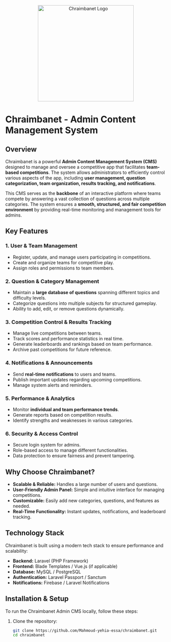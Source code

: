  <p align="center">
  <img src="https://talebai.net/logo_chramba.png" width="300" alt="Chraimbanet Logo">
</p>

# **Chraimbanet - Admin Content Management System**

## **Overview**

Chraimbanet is a powerful **Admin Content Management System (CMS)** designed to manage and oversee a competitive app that facilitates **team-based competitions**. The system allows administrators to efficiently control various aspects of the app, including **user management, question categorization, team organization, results tracking, and notifications**.

This CMS serves as the **backbone** of an interactive platform where teams compete by answering a vast collection of questions across multiple categories. The system ensures a **smooth, structured, and fair competition environment** by providing real-time monitoring and management tools for admins.

## **Key Features**

### **1. User & Team Management**

-   Register, update, and manage users participating in competitions.
-   Create and organize teams for competitive play.
-   Assign roles and permissions to team members.

### **2. Question & Category Management**

-   Maintain a **large database of questions** spanning different topics and difficulty levels.
-   Categorize questions into multiple subjects for structured gameplay.
-   Ability to add, edit, or remove questions dynamically.

### **3. Competition Control & Results Tracking**

-   Manage live competitions between teams.
-   Track scores and performance statistics in real time.
-   Generate leaderboards and rankings based on team performance.
-   Archive past competitions for future reference.

### **4. Notifications & Announcements**

-   Send **real-time notifications** to users and teams.
-   Publish important updates regarding upcoming competitions.
-   Manage system alerts and reminders.

### **5. Performance & Analytics**

-   Monitor **individual and team performance trends**.
-   Generate reports based on competition results.
-   Identify strengths and weaknesses in various categories.

### **6. Security & Access Control**

-   Secure login system for admins.
-   Role-based access to manage different functionalities.
-   Data protection to ensure fairness and prevent tampering.

## **Why Choose Chraimbanet?**

-   **Scalable & Reliable:** Handles a large number of users and questions.
-   **User-Friendly Admin Panel:** Simple and intuitive interface for managing competitions.
-   **Customizable:** Easily add new categories, questions, and features as needed.
-   **Real-Time Functionality:** Instant updates, notifications, and leaderboard tracking.

## **Technology Stack**

Chraimbanet is built using a modern tech stack to ensure performance and scalability:

-   **Backend:** Laravel (PHP Framework)
-   **Frontend:** Blade Templates / Vue.js (if applicable)
-   **Database:** MySQL / PostgreSQL
-   **Authentication:** Laravel Passport / Sanctum
-   **Notifications:** Firebase / Laravel Notifications

## **Installation & Setup**

To run the Chraimbanet Admin CMS locally, follow these steps:

1. Clone the repository:
    ```sh
    git clone https://github.com/Mahmoud-yehia-essa/chraimbanet.git
    cd chraimbanet
    ```
